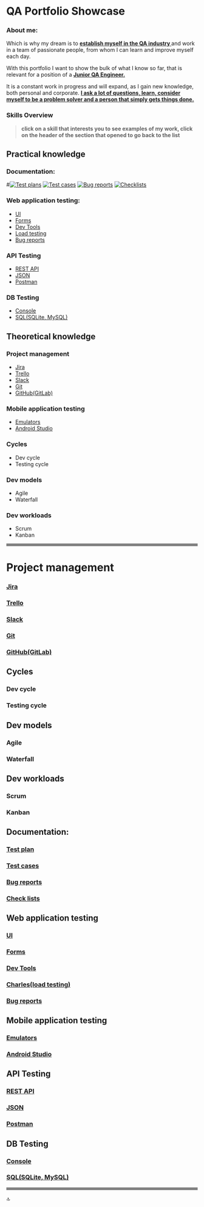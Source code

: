 # QA Portfolio Showcase
### About me:
Which is why my dream is to <b><u>establish myself in the QA industry
</u></b> and work in a team of passionate people, from whom I can learn and improve myself each day.</p><p>With this portfolio I want to show the bulk of what I know so far,
that is relevant for a position of a <b><u>Junior QA Engineer.</u></b></p><p>It is a constant work in progress and will expand, as I gain new knowledge, both personal and corporate. <b><u>I ask a lot of questions, learn, consider myself to be a problem solver and a person that simply gets things done.</b></u></p>

### Skills Overview
> <b>click on a skill that interests you to see examples of my work, 
click on the header of the section that opened to go back to the list</b>


## Practical knowledge
### Documentation:
#[![Test plans](https://img.shields.io/badge/test_plans-purple?style=for-the-badge)](#test-plan)
[![Test cases](https://img.shields.io/badge/test_cases-blue?style=for-the-badge)](#test-cases)
[![Bug reports](https://img.shields.io/badge/bug_reports-orange?style=for-the-badge)](#bug-reports)
[![Checklists](https://img.shields.io/badge/check_Lists-teal?style=for-the-badge)](#check-lists)
### Web application testing:
* [UI](#ui)
* [Forms](#forms)
* [Dev Tools](#dev-tools)
* [Load testing](#charlesload-testing)
* [Bug reports](#bug-reports)
### API Testing
* [REST API](#rest-api)
* [JSON](#json)
* [Postman](#postman)
### DB Testing
* [Console](#console)
* [SQL(SQLite, MySQL)](#sqlsqlite-mysql)

## Theoretical knowledge
### Project management
* [Jira](#jira)
* [Trello](#trello)
* [Slack](#slack)
* [Git](#git)
* [GitHub(GitLab)](#githubgitlab)
### Mobile application testing
* [Emulators](#emulators)
* [Android Studio](#android-studio)
###  Cycles
* Dev cycle
* Testing cycle
###  Dev models
* Agile
* Waterfall
### Dev workloads
* Scrum
* Kanban

<hr style="border: none; height: 7px; background-color: grey;">

# Project management
### [Jira](#project-management)
### [Trello](#project-management)
### [Slack](#project-management)
### [Git](#project-management)
### [GitHub(GitLab)](#project-management)
##  Cycles
### Dev cycle
### Testing cycle
##  Dev models
### Agile
### Waterfall
## Dev workloads
### Scrum
### Kanban
## Documentation:
### [Test plan](#documentation)
### [Test cases](#documentation)
### [Bug reports](#documentation)
### [Check lists](#documentation)
## Web application testing
### [UI](#web-application-testing)
### [Forms](#web-application-testing)
### [Dev Tools](#web-application-testing)
### [Charles(load testing)](#web-application-testing)
### [Bug reports](#web-application-testing)
## Mobile application testing
### [Emulators](#mobile-application-testing)
### [Android Studio](#mobile-application-testing)
## API Testing
### [REST API](#api-testing)
### [JSON](#api-testing)
### [Postman](#api-testing)
## DB Testing
### [Console](#db-testing)
### [SQL(SQLite, MySQL)](#db-testing)


<hr style="border: none; height: 7px; background-color: grey;">

 :top:
